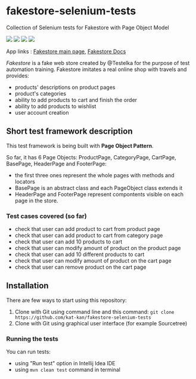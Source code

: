 # fakestore-selenium-tests

Collection of Selenium tests for Fakestore with Page Object Model

![](https://img.shields.io/badge/Code-Java%2017-informational?style=flat&color=blueviolet)
![](https://img.shields.io/badge/Framework-JUnit%205-informational?style=flat&&color=blueviolet)
![](https://img.shields.io/badge/Library-Selenium%20Webdriver-informational?style=flat&&color=blueviolet)
![](https://img.shields.io/badge/Tool-Maven-informational?style=flat&&color=blueviolet)

App links : [Fakestore main page](https://fakestore.testelka.pl/),  [Fakestore Docs](https://fakestore.testelka.pl/dokumentacja/)

*Fakestore* is a fake web store created by @Testelka for the purpose of test automation training. Fakestore imitates a real online shop with travels and provides:
- products' descriptions on product pages
- product's categories
- ability to add products to cart and finish the order
- ability to add products to wishlist
- user account creation

## Short test framework description

This test framework is being built with **Page Object Pattern**. 

So far, it has 6 Page Objects: ProductPage, CategoryPage, CartPage, BasePage, HeaderPage and FooterPage:
* the first three ones represent the whole pages with methods and locators
* BasePage is an abstract class and each PageObject class extends it
* HeaderPage and FooterPage represent compontents visible on each page in the store. 

### Test cases covered (so far)
* check that user can add product to cart from product page
* check that user can add product to cart from category page
* check that user can add 10 products to cart
* check that user can modify amount of product on the product page
* check that user can add 10 different products to cart
* check that user can modify amount of product on the cart page
* check that user can remove product on the cart page

## Installation

There are few ways to start using this repository:
1. Clone with Git using command line and this command: `git clone https://github.com/kat-kan/fakestore-selenium-tests`
2. Clone with Git using graphical user interface (for example Sourcetree)

### Running the tests

You can run tests:
- using "Run test" option in Intellij Idea IDE
- using `mvn clean test` command in terminal
